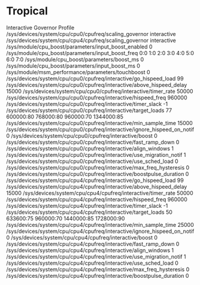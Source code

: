 # Tropical
Interactive Governor Profile
/sys/devices/system/cpu/cpu0/cpufreq/scaling_governor interactive
/sys/devices/system/cpu/cpu4/cpufreq/scaling_governor interactive
/sys/module/cpu_boost/parameters/input_boost_enabled 0
/sys/module/cpu_boost/parameters/input_boost_freq 0:0 1:0 2:0 3:0 4:0 5:0 6:0 7:0
/sys/module/cpu_boost/parameters/boost_ms 0
/sys/module/cpu_boost/parameters/input_boost_ms 0
/sys/module/msm_performance/parameters/touchboost 0
/sys/devices/system/cpu/cpu0/cpufreq/interactive/go_hispeed_load 99
/sys/devices/system/cpu/cpu0/cpufreq/interactive/above_hispeed_delay 15000
/sys/devices/system/cpu/cpu0/cpufreq/interactive/timer_rate 50000
/sys/devices/system/cpu/cpu0/cpufreq/interactive/hispeed_freq 960000
/sys/devices/system/cpu/cpu0/cpufreq/interactive/timer_slack -1
/sys/devices/system/cpu/cpu0/cpufreq/interactive/target_loads 77 600000:80 768000:80 960000:70 1344000:85
/sys/devices/system/cpu/cpu0/cpufreq/interactive/min_sample_time 15000
/sys/devices/system/cpu/cpu0/cpufreq/interactive/ignore_hispeed_on_notif 0
/sys/devices/system/cpu/cpu0/cpufreq/interactive/boost 0
/sys/devices/system/cpu/cpu0/cpufreq/interactive/fast_ramp_down 0
/sys/devices/system/cpu/cpu0/cpufreq/interactive/align_windows 1
/sys/devices/system/cpu/cpu0/cpufreq/interactive/use_migration_notif 1
/sys/devices/system/cpu/cpu0/cpufreq/interactive/use_sched_load 0
/sys/devices/system/cpu/cpu0/cpufreq/interactive/max_freq_hysteresis 0
/sys/devices/system/cpu/cpu0/cpufreq/interactive/boostpulse_duration 0
/sys/devices/system/cpu/cpu4/cpufreq/interactive/go_hispeed_load 99
/sys/devices/system/cpu/cpu4/cpufreq/interactive/above_hispeed_delay 15000
/sys/devices/system/cpu/cpu4/cpufreq/interactive/timer_rate 50000
/sys/devices/system/cpu/cpu4/cpufreq/interactive/hispeed_freq 960000
/sys/devices/system/cpu/cpu4/cpufreq/interactive/timer_slack -1
/sys/devices/system/cpu/cpu4/cpufreq/interactive/target_loads 50 633600:75 960000:70 1440000:85 1728000:90
/sys/devices/system/cpu/cpu4/cpufreq/interactive/min_sample_time 25000
/sys/devices/system/cpu/cpu4/cpufreq/interactive/ignore_hispeed_on_notif 0
/sys/devices/system/cpu/cpu4/cpufreq/interactive/boost 0
/sys/devices/system/cpu/cpu4/cpufreq/interactive/fast_ramp_down 0
/sys/devices/system/cpu/cpu4/cpufreq/interactive/align_windows 1
/sys/devices/system/cpu/cpu4/cpufreq/interactive/use_migration_notif 1
/sys/devices/system/cpu/cpu4/cpufreq/interactive/use_sched_load 0
/sys/devices/system/cpu/cpu4/cpufreq/interactive/max_freq_hysteresis 0
/sys/devices/system/cpu/cpu4/cpufreq/interactive/boostpulse_duration 0
